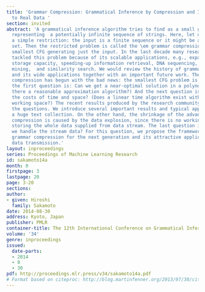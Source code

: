```yaml
---
title: 'Grammar Compression: Grammatical Inference by Compression and Its Application
  to Real Data '
section: invited
abstract: 'A grammatical inference algorithm tries to find as a small grammar as possible
  representing  a potentially infinite sequence of strings. Here, let us consider
  a simple restriction: the input is a finite sequence or it might be a singleton
  set. Then the restricted problem is called the \em grammar compression to find the
  smallest CFG generating just the input. In the last decade many researchers have
  tackled this problem because of its scalable applications, e.g., expansion of data
  storage capacity, speeding-up information retrieval, DNA sequencing, frequent pattern
  mining,  and similarity search. We would review the history of grammar compression
  and its wide applications together with an important future work. The study of grammar
  compression has begun with the bad news: the smallest CFG problem is NP-hard. Hence,
  the first question is: Can we get a near-optimal solution in a polynomial time?  (Is
  there a reasonable approximation algorithm?) And the next question is: Can we minimize
  the costs of time and space? (Does a linear time algorithm exist within an optimal
  working space?) The recent results produced by the research community answer affirmatively
  the questions. We introduce several important results and typical applications to
  a huge text collection. On the other hand, the shrinkage of the advantage of grammar
  compression is caused by the data explosion, since there is no working space for
  storing the whole data supplied from data stream. The last question is: How can
  we handle the stream data? For this question, we propose the framework of \em stream
  grammar compression for the next generation and its attractive application to fast
  data transmission.'
layout: inproceedings
series: Proceedings of Machine Learning Research
id: sakamoto14a
month: 0
firstpage: 3
lastpage: 20
page: 3-20
sections: 
author:
- given: Hiroshi
  family: Sakamoto
date: 2014-08-30
address: Kyoto, Japan
publisher: PMLR
container-title: The 12th International Conference on Grammatical Inference
volume: '34'
genre: inproceedings
issued:
  date-parts:
  - 2014
  - 8
  - 30
pdf: http://proceedings.mlr.press/v34/sakamoto14a.pdf
# Format based on citeproc: http://blog.martinfenner.org/2013/07/30/citeproc-yaml-for-bibliographies/
---
```

